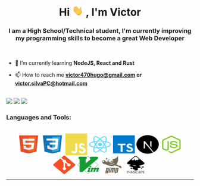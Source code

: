 
<h1 align="center">Hi <img src="https://raw.githubusercontent.com/ABSphreak/ABSphreak/master/gifs/Hi.gif" width="30px"> , I'm Victor</h1>
<h3 align="center">I am a High School/Technical student, I'm currently improving my programming skills to become a great Web Developer</h3>
<br>

- 🌱 I’m currently learning **NodeJS, React and Rust**

- 📫 How to reach me **victor470hugo@gmail.com or victor.silvaPC@hotmail.com**

<br/>

<div align="left">
  <a href="https://www.instagram.com/victorsilva_0106/" target="_blank"><img src="https://img.shields.io/badge/-Instagram-%23E4405F?style=for-the-badge&logo=instagram&logoColor=white" target="_blank"></a> 
  <a href="https://www.linkedin.com/in/victorsilvadev/" target="_blank"><img src="https://img.shields.io/badge/-LinkedIn-%230077B5?style=for-the-badge&logo=linkedin&logoColor=white" target="_blank"></a>
  <a href="https://www.codewars.com/users/Victor%20Hugo%20da%20Silva" target="_blank"><img src="https://img.shields.io/badge/-Codewars-red?style=for-the-badge&logo=codewars&logoColor=white" target="_blank"></a>
</div>  


<h3 align="left">Languages and Tools:</h3>
<br/>

<div align="center">
  <img align="center" alt="victorsilva15-HTML" height="50" width="60" src="https://raw.githubusercontent.com/devicons/devicon/master/icons/html5/html5-original.svg">
  <img align="center" alt="victorsilva15-CSS" height="50" width="60" src="https://raw.githubusercontent.com/devicons/devicon/master/icons/css3/css3-original.svg">
  <img align="center" alt="victorsilva15-JavaScript" height="60" width="60" src="https://raw.githubusercontent.com/devicons/devicon/master/icons/javascript/javascript-plain.svg">
  <img align="center" alt="victorsilva15-React" height="50" width="60" src="https://raw.githubusercontent.com/devicons/devicon/master/icons/react/react-original.svg">
  <img align="center" alt="victorsilva15-TypeScript" height="50" width="60" src="https://raw.githubusercontent.com/devicons/devicon/master/icons/typescript/typescript-plain.svg">
  <img align="center" alt="victorsilva15-Next" height="50" width="60" src="https://raw.githubusercontent.com/devicons/devicon/master/icons/nextjs/nextjs-original.svg">
  <img align="center" alt="victorsilva15-NodeJS" height="50" width="60" src="https://raw.githubusercontent.com/devicons/devicon/master/icons/nodejs/nodejs-plain.svg">
  <img align="center" alt="victorsilva15-firebase" height="50" width="60" src="https://raw.githubusercontent.com/devicons/devicon/master/icons/git/git-plain.svg">
  <img align="center" alt="victorsilva15-firebase" height="50" width="60" src="https://raw.githubusercontent.com/devicons/devicon/master/icons/vim/vim-plain.svg">
  <img align="center" alt="victorsilva15-firebase" height="50" width="60" src="https://raw.githubusercontent.com/devicons/devicon/master/icons/gimp/gimp-plain-wordmark.svg">
  <img align="center" alt="victorsilva15-firebase" height="50" width="60" src="https://raw.githubusercontent.com/devicons/devicon/master/icons/inkscape/inkscape-plain-wordmark.svg">
</div>

---
